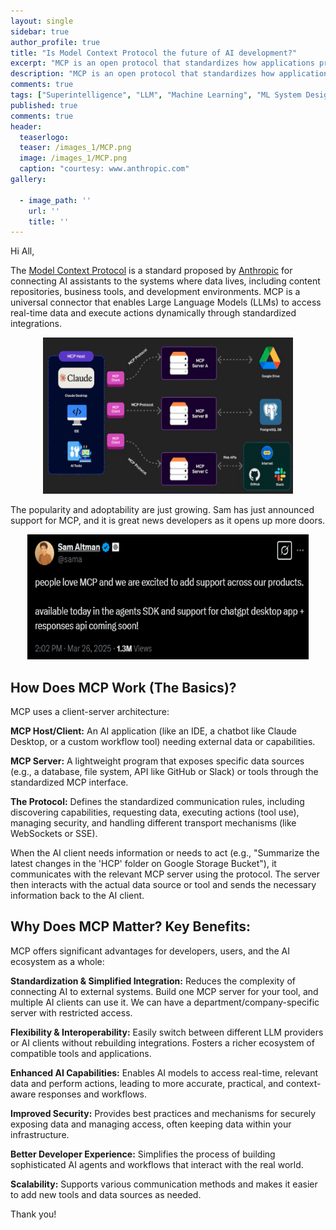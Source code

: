 ```yaml
---
layout: single
sidebar: true
author_profile: true
title: "Is Model Context Protocol the future of AI development?"
excerpt: "MCP is an open protocol that standardizes how applications provide context to LLMs."
description: "MCP is an open protocol that standardizes how applications provide context to LLMs."
comments: true
tags: ["Superintelligence", "LLM", "Machine Learning", "ML System Design"]
published: true
comments: true
header:
  teaserlogo:
  teaser: /images_1/MCP.png
  image: /images_1/MCP.png
  caption: "courtesy: www.anthropic.com"
gallery:

  - image_path: ''
    url: ''
    title: ''
---
```


Hi All,

The [Model Context Protocol](https://modelcontextprotocol.io/introduction) is a standard proposed by [Anthropic](https://www.anthropic.com/news/model-context-protocol) for connecting AI assistants to the systems where data lives, including content repositories, business tools, and development environments. MCP is a universal connector that enables Large Language Models (LLMs) to access real-time data and execute actions dynamically through standardized integrations.

<p align="center">
  <img width="400" height="250" src="/images_1/mcp1.PNG">
</p>

The popularity and adoptability are just growing. Sam has just announced support for MCP, and it is great news developers as it opens up more doors.

<p align="center">
  <img width="450" height="200" src="/images_1/sam.PNG">
</p>

## How Does MCP Work (The Basics)?

MCP uses a client-server architecture:

**MCP Host/Client:** An AI application (like an IDE, a chatbot like Claude Desktop, or a custom workflow tool) needing external data or capabilities.

**MCP Server:** A lightweight program that exposes specific data sources (e.g., a database, file system, API like GitHub or Slack) or tools through the standardized MCP interface.

**The Protocol:** Defines the standardized communication rules, including discovering capabilities, requesting data, executing actions (tool use), managing security, and handling different transport mechanisms (like WebSockets or SSE).

When the AI client needs information or needs to act (e.g., "Summarize the latest changes in the 'HCP' folder on Google Storage Bucket"), it communicates with the relevant MCP server using the protocol. The server then interacts with the actual data source or tool and sends the necessary information back to the AI client.

## Why Does MCP Matter? Key Benefits:

MCP offers significant advantages for developers, users, and the AI ecosystem as a whole:

**Standardization & Simplified Integration:** Reduces the complexity of connecting AI to external systems. Build one MCP server for your tool, and multiple AI clients can use it. We can have a department/company-specific server with restricted access.

**Flexibility & Interoperability:** Easily switch between different LLM providers or AI clients without rebuilding integrations. Fosters a richer ecosystem of compatible tools and applications.

**Enhanced AI Capabilities:** Enables AI models to access real-time, relevant data and perform actions, leading to more accurate, practical, and context-aware responses and workflows.

**Improved Security:** Provides best practices and mechanisms for securely exposing data and managing access, often keeping data within your infrastructure.

**Better Developer Experience:** Simplifies the process of building sophisticated AI agents and workflows that interact with the real world.

**Scalability:** Supports various communication methods and makes it easier to add new tools and data sources as needed.


Thank you!
